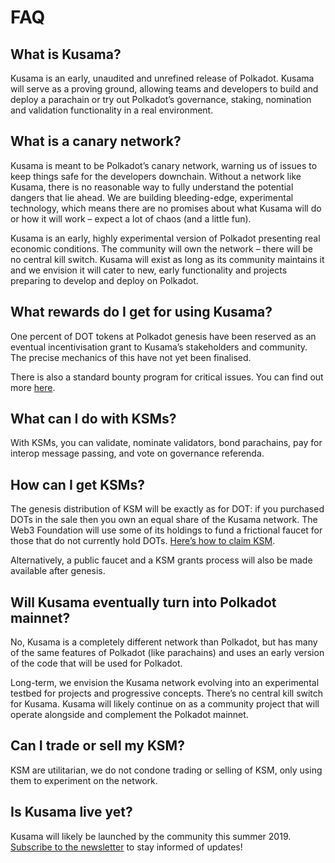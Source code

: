 # FAQ
## What is Kusama?
Kusama is an early, unaudited and unrefined release of Polkadot. Kusama will serve as a proving ground, allowing teams and developers to build and deploy a parachain or try out Polkadot’s governance, staking, nomination and validation functionality in a real environment. 

## What is a canary network?
Kusama is meant to be Polkadot’s canary network, warning us of issues to keep things safe for the developers downchain. Without a network like Kusama, there is no reasonable way to fully understand the potential dangers that lie ahead. We are building bleeding-edge, experimental technology, which means there are no promises about what Kusama will do or how it will work  – expect a lot of chaos (and a little fun).

Kusama is an early, highly experimental version of Polkadot presenting real economic conditions. The community will own the network – there will be no central kill switch. Kusama will exist as long as its community maintains it and we envision it will cater to new, early functionality and projects preparing to develop and deploy on Polkadot.

## What rewards do I get for using Kusama?
One percent of DOT tokens at Polkadot genesis have been reserved as an eventual incentivisation grant to Kusama’s stakeholders and community. The precise mechanics of this have not yet been finalised.

There is also a standard bounty program for critical issues. You can find out more [here](./break/bug-bounty.md).

## What can I do with KSMs?
With KSMs, you can validate, nominate validators, bond parachains, pay for interop message passing, and vote on governance referenda. 

## How can I get KSMs?
The genesis distribution of KSM will be exactly as for DOT: if you purchased DOTs in the sale then you own an equal share of the Kusama network. The Web3 Foundation will use some of its holdings to fund a frictional faucet for those that do not currently hold DOTs. [Here’s how to claim KSM](./start/claims.md).

Alternatively, a public faucet and a KSM grants process will also be made available after genesis. 

## Will Kusama eventually turn into Polkadot mainnet?
No, Kusama is a completely different network than Polkadot, but has many of the same features of Polkadot (like parachains) and uses an early version of the code that will be used for Polkadot. 

Long-term, we envision the Kusama network evolving into an experimental testbed for projects and progressive concepts. There’s no central kill switch for Kusama. Kusama will likely continue on as a community project that will operate alongside and complement the Polkadot mainnet.

## Can I trade or sell my KSM?
KSM are utilitarian, we do not condone trading or selling of KSM, only using them to experiment on the network.

## Is Kusama live yet?  
Kusama will likely be launched by the community this summer 2019. [Subscribe to the newsletter](https://kusama.network/newsletter) to stay informed of updates! 

